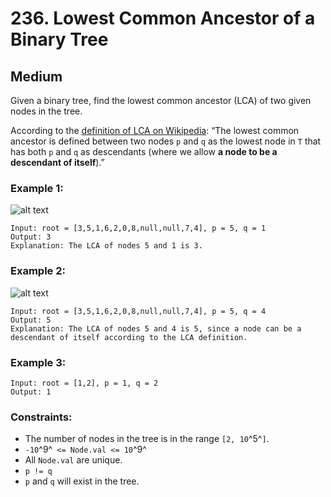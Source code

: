 # 236. Lowest Common Ancestor of a Binary Tree


## Medium

Given a binary tree, find the lowest common ancestor (LCA) of two given nodes in the tree.

According to the [definition of LCA on Wikipedia](https://en.wikipedia.org/wiki/Lowest_common_ancestor): “The lowest common ancestor is defined between two nodes `p` and `q` as the lowest node in `T` that has both `p` and `q` as descendants (where we allow **a node to be a descendant of itself**).”

### Example 1:
![alt text](https://assets.leetcode.com/uploads/2018/12/14/binarytree.png)
```console
Input: root = [3,5,1,6,2,0,8,null,null,7,4], p = 5, q = 1
Output: 3
Explanation: The LCA of nodes 5 and 1 is 3.
```

### Example 2:
![alt text](https://assets.leetcode.com/uploads/2018/12/14/binarytree.png)
```console
Input: root = [3,5,1,6,2,0,8,null,null,7,4], p = 5, q = 4
Output: 5
Explanation: The LCA of nodes 5 and 4 is 5, since a node can be a descendant of itself according to the LCA definition.
```

### Example 3:
```console
Input: root = [1,2], p = 1, q = 2
Output: 1
```

### Constraints:

- The number of nodes in the tree is in the range `[2, 10`^5^`]`.
- `-10`^9^` <= Node.val <= 10`^9^
- All `Node.val` are unique.
- `p != q`
- `p` and `q` will exist in the tree.